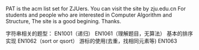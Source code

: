 PAT is the acm list set for ZJUers.
You can visit the site by zju.edu.cn
For students and people who are interested in Computer Algorithm and Structure,
The site is a good begining.
Thanks.


字符串相关的题型：
EN1001（递归） EN1061（理解题目，无算法）
基本的排序实现
EN1062（sort or qsort）
游标的使用(去重，找相同元素等)
EN1063


